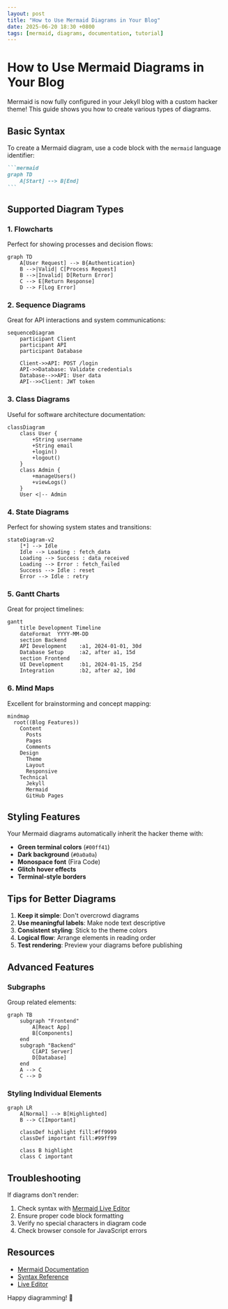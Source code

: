 ```yaml
---
layout: post
title: "How to Use Mermaid Diagrams in Your Blog"
date: 2025-06-20 18:30 +0800
tags: [mermaid, diagrams, documentation, tutorial]
---
```


# How to Use Mermaid Diagrams in Your Blog

Mermaid is now fully configured in your Jekyll blog with a custom hacker theme! This guide shows you how to create various types of diagrams.

## Basic Syntax

To create a Mermaid diagram, use a code block with the `mermaid` language identifier:

````markdown
```mermaid
graph TD
    A[Start] --> B[End]
```
````

## Supported Diagram Types

### 1. Flowcharts

Perfect for showing processes and decision flows:

```mermaid
graph TD
    A[User Request] --> B{Authentication}
    B -->|Valid| C[Process Request]
    B -->|Invalid| D[Return Error]
    C --> E[Return Response]
    D --> F[Log Error]
```

### 2. Sequence Diagrams

Great for API interactions and system communications:

```mermaid
sequenceDiagram
    participant Client
    participant API
    participant Database
    
    Client->>API: POST /login
    API->>Database: Validate credentials
    Database-->>API: User data
    API-->>Client: JWT token
```

### 3. Class Diagrams

Useful for software architecture documentation:

```mermaid
classDiagram
    class User {
        +String username
        +String email
        +login()
        +logout()
    }
    class Admin {
        +manageUsers()
        +viewLogs()
    }
    User <|-- Admin
```

### 4. State Diagrams

Perfect for showing system states and transitions:

```mermaid
stateDiagram-v2
    [*] --> Idle
    Idle --> Loading : fetch_data
    Loading --> Success : data_received
    Loading --> Error : fetch_failed
    Success --> Idle : reset
    Error --> Idle : retry
```

### 5. Gantt Charts

Great for project timelines:

```mermaid
gantt
    title Development Timeline
    dateFormat  YYYY-MM-DD
    section Backend
    API Development    :a1, 2024-01-01, 30d
    Database Setup     :a2, after a1, 15d
    section Frontend
    UI Development     :b1, 2024-01-15, 25d
    Integration        :b2, after a2, 10d
```

### 6. Mind Maps

Excellent for brainstorming and concept mapping:

```mermaid
mindmap
  root((Blog Features))
    Content
      Posts
      Pages
      Comments
    Design
      Theme
      Layout
      Responsive
    Technical
      Jekyll
      Mermaid
      GitHub Pages
```

## Styling Features

Your Mermaid diagrams automatically inherit the hacker theme with:

- **Green terminal colors** (`#00ff41`)
- **Dark background** (`#0a0a0a`)
- **Monospace font** (Fira Code)
- **Glitch hover effects**
- **Terminal-style borders**

## Tips for Better Diagrams

1. **Keep it simple**: Don't overcrowd diagrams
2. **Use meaningful labels**: Make node text descriptive
3. **Consistent styling**: Stick to the theme colors
4. **Logical flow**: Arrange elements in reading order
5. **Test rendering**: Preview your diagrams before publishing

## Advanced Features

### Subgraphs

Group related elements:

```mermaid
graph TB
    subgraph "Frontend"
        A[React App]
        B[Components]
    end
    subgraph "Backend"
        C[API Server]
        D[Database]
    end
    A --> C
    C --> D
```

### Styling Individual Elements

```mermaid
graph LR
    A[Normal] --> B[Highlighted]
    B --> C[Important]
    
    classDef highlight fill:#ff9999
    classDef important fill:#99ff99
    
    class B highlight
    class C important
```

## Troubleshooting

If diagrams don't render:

1. Check syntax with [Mermaid Live Editor](https://mermaid.live/)
2. Ensure proper code block formatting
3. Verify no special characters in diagram code
4. Check browser console for JavaScript errors

## Resources

- [Mermaid Documentation](https://mermaid.js.org/)
- [Syntax Reference](https://mermaid.js.org/syntax/flowchart.html)
- [Live Editor](https://mermaid.live/)

Happy diagramming! 🎨
